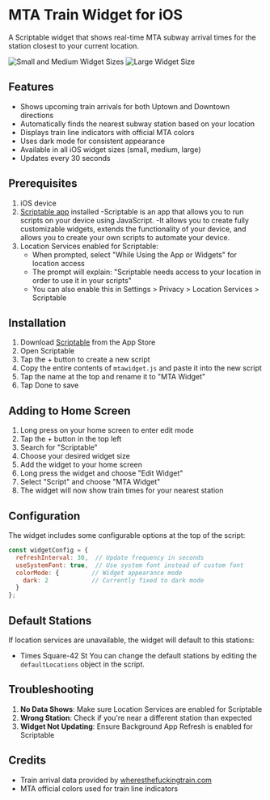 # MTA Train Widget for iOS

A Scriptable widget that shows real-time MTA subway arrival times for the station closest to your current location.

![Small and Medium Widget Sizes](widgetsmallmedium.png)
![Large Widget Size](widgetlarge.png)

## Features

- Shows upcoming train arrivals for both Uptown and Downtown directions
- Automatically finds the nearest subway station based on your location
- Displays train line indicators with official MTA colors
- Uses dark mode for consistent appearance
- Available in all iOS widget sizes (small, medium, large)
- Updates every 30 seconds

## Prerequisites

1. iOS device
2. [Scriptable app](https://apps.apple.com/us/app/scriptable/id1405459188) installed
    -Scriptable is an app that allows you to run scripts on your device using JavaScript. 
    -It allows you to create fully customizable widgets, extends the functionality of your device, and allows you to create your own scripts to automate your device.
3. Location Services enabled for Scriptable:
   - When prompted, select "While Using the App or Widgets" for location access
   - The prompt will explain: "Scriptable needs access to your location in order to use it in your scripts"
   - You can also enable this in Settings > Privacy > Location Services > Scriptable

## Installation

1. Download [Scriptable](https://apps.apple.com/us/app/scriptable/id1405459188) from the App Store
2. Open Scriptable
3. Tap the + button to create a new script
4. Copy the entire contents of `mtawidget.js` and paste it into the new script
5. Tap the name at the top and rename it to "MTA Widget"
6. Tap Done to save

## Adding to Home Screen

1. Long press on your home screen to enter edit mode
2. Tap the + button in the top left
3. Search for "Scriptable"
4. Choose your desired widget size
5. Add the widget to your home screen
6. Long press the widget and choose "Edit Widget"
7. Select "Script" and choose "MTA Widget"
8. The widget will now show train times for your nearest station

## Configuration

The widget includes some configurable options at the top of the script:

```javascript
const widgetConfig = {
  refreshInterval: 30,  // Update frequency in seconds
  useSystemFont: true,  // Use system font instead of custom font
  colorMode: {         // Widget appearance mode
    dark: 2            // Currently fixed to dark mode
  }
};
```

## Default Stations

If location services are unavailable, the widget will default to this stations:
- Times Square-42 St
You can change the default stations by editing the `defaultLocations` object in the script.

## Troubleshooting

1. **No Data Shows**: Make sure Location Services are enabled for Scriptable
2. **Wrong Station**: Check if you're near a different station than expected
3. **Widget Not Updating**: Ensure Background App Refresh is enabled for Scriptable

## Credits

- Train arrival data provided by [wheresthefuckingtrain.com](https://wheresthefuckingtrain.com)
- MTA official colors used for train line indicators 